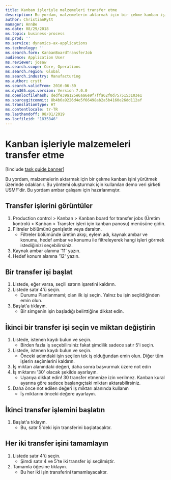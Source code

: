 ```yaml
---
title: Kanban işleriyle malzemeleri transfer etme
description: Bu yordam, malzemelerin aktarmak için bir çekme kanban işini yürütmek üzerinde odaklanır.
author: ChristianRytt
manager: AnnBe
ms.date: 08/29/2018
ms.topic: business-process
ms.prod: ''
ms.service: dynamics-ax-applications
ms.technology: ''
ms.search.form: KanbanBoardTransferJob
audience: Application User
ms.reviewer: josaw
ms.search.scope: Core, Operations
ms.search.region: Global
ms.search.industry: Manufacturing
ms.author: crytt
ms.search.validFrom: 2016-06-30
ms.dyn365.ops.version: Version 7.0.0
ms.openlocfilehash: dedfe39a125e6aa6e9f7ffa62f0d7575153103e1
ms.sourcegitcommit: 8b4b6a9226d4e5f66498ab2a5b4160e26dd112af
ms.translationtype: HT
ms.contentlocale: tr-TR
ms.lasthandoff: 08/01/2019
ms.locfileid: "1835846"
---
```

# <a name="transfer-materials-with-kanban-jobs"></a>Kanban işleriyle malzemeleri transfer etme

[!include [task guide banner](../../includes/task-guide-banner.md)]

Bu yordam, malzemelerin aktarmak için bir çekme kanban işini yürütmek üzerinde odaklanır. Bu yöntemi oluşturmak için kullanılan demo veri şirketi USMF'dir. Bu yordam ambar çalışanı için hazırlanmıştır.


## <a name="display-transfer-jobs"></a>Transfer işlerini görüntüler
1. Production control > Kanban > Kanban board for transfer jobs (Üretim kontrolü > Kanban > Transfer işleri için kanban panosu) menüsüne gidin.
2. Filtreler bölümünü genişletin veya daraltın.
    * Filtreler bölümünde üretim akışı, eylem adı, kaynak ambar ve konumu, hedef ambar ve konumu ile filtreleyerek hangi işleri görmek istediğinizi seçebilirsiniz.  
3. Kaynak ambar alanına '11' yazın.
4. Hedef konum alanına '12' yazın.

## <a name="start-a-transfer-job"></a>Bir transfer işi başlat
1. Listede, eğer varsa, seçili satırın işaretini kaldırın.
2. Listede satır 4'ü seçin.
    * Durumu Planlanmami; olan ilk işi seçin. Yalnız bu işin seçildiğinden emin olun.  
3. Başlat'a tıklayın.
    * Bir simgenin işin başladığı belirttiğine dikkat edin.  

## <a name="select-a-second-transfer-job-and-change-quantity"></a>İkinci bir transfer işi seçin ve miktarı değiştirin
1. Listede, istenen kaydı bulun ve seçin.
    * Birden fazla iş seçebilirsiniz fakat şimdilik sadece satır 5'i seçin.  
2. Listede, istenen kaydı bulun ve seçin.
    * Önceki adımdaki işin seçilen tek iş olduğundan emin olun. Diğer tüm işlerin seçimlerini kaldırın.  
3. İş miktarı alanındaki değeri, daha sonra başvurmak üzere not edin
4. İş miktarını '30' olacak şekilde ayarlayın.
    * Uyarıya dikkat edin! 30 transfer etmenize izin verilmez. Kanban kural ayarına göre sadece başlangıçtaki miktarı aktarabilirsiniz.  
5. Daha önce not edilen değeri İş miktarı alanında kullanın
    * İş miktarını önceki değere ayarlayın.  

## <a name="start-the-second-transfer-job"></a>İkinci transfer işlemini başlatın
1. Başlat'a tıklayın.
    * Bu, satır 5'deki işin transferini başlatacaktır.  

## <a name="complete-both-transfer-jobs"></a>Her iki transfer işini tamamlayın
1. Listede satır 4'ü seçin.
    * Şimdi satır 4 ve 5'te iki transfer işi seçilmiştir.  
2. Tamamla öğesine tıklayın.
    * Bu her iki işin transferini tamamlayacaktır.  

